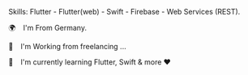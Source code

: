 Skills: Flutter - Flutter(web) - Swift - Firebase - Web Services (REST).

🌍   I'm From Germany.

🧑   I'm Working from freelancing ...

🌱   I'm currently learning Flutter, Swift & more ❤️




